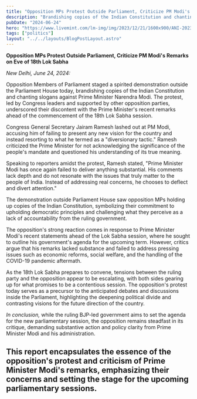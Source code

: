 ```yaml
---
title: "Opposition MPs Protest Outside Parliament, Criticize PM Modi's Remarks on Eve of 18th Lok Sabha"
description: "Brandishing copies of the Indian Constitution and chanting slogans against Prime Minister Narendra Modi. The protest, led by Congress leaders and supported by other opposition parties"
pubDate: "2024-06-24"
hero: "https://www.livemint.com/lm-img/img/2023/12/21/1600x900/ANI-20231221056-0_1703153957583_1703153975502.jpg"
tags: ["politics"]
layout: "../../layouts/BlogPostLayout.astro"
---
```

**Opposition MPs Protest Outside Parliament, Criticize PM Modi's Remarks on Eve of 18th Lok Sabha** 

*New Delhi, June 24, 2024:*

Opposition Members of Parliament staged a spirited demonstration outside the Parliament House today, brandishing copies of the Indian Constitution and chanting slogans against Prime Minister Narendra Modi. The protest, led by Congress leaders and supported by other opposition parties, underscored their discontent with the Prime Minister's recent remarks ahead of the commencement of the 18th Lok Sabha session.

Congress General Secretary Jairam Ramesh lashed out at PM Modi, accusing him of failing to present any new vision for the country and instead resorting to what he termed as a "diversionary tactic." Ramesh criticized the Prime Minister for not acknowledging the significance of the people's mandate and questioned his understanding of its true meaning.

Speaking to reporters amidst the protest, Ramesh stated, "Prime Minister Modi has once again failed to deliver anything substantial. His comments lack depth and do not resonate with the issues that truly matter to the people of India. Instead of addressing real concerns, he chooses to deflect and divert attention."

The demonstration outside Parliament House saw opposition MPs holding up copies of the Indian Constitution, symbolizing their commitment to upholding democratic principles and challenging what they perceive as a lack of accountability from the ruling government.

The opposition's strong reaction comes in response to Prime Minister Modi's recent statements ahead of the Lok Sabha session, where he sought to outline his government's agenda for the upcoming term. However, critics argue that his remarks lacked substance and failed to address pressing issues such as economic reforms, social welfare, and the handling of the COVID-19 pandemic aftermath.

As the 18th Lok Sabha prepares to convene, tensions between the ruling party and the opposition appear to be escalating, with both sides gearing up for what promises to be a contentious session. The opposition's protest today serves as a precursor to the anticipated debates and discussions inside the Parliament, highlighting the deepening political divide and contrasting visions for the future direction of the country.

*In conclusion,* while the ruling BJP-led government aims to set the agenda for the new parliamentary session, the opposition remains steadfast in its critique, demanding substantive action and policy clarity from Prime Minister Modi and his administration.

This report encapsulates the essence of the opposition's protest and criticism of Prime Minister Modi's remarks, emphasizing their concerns and setting the stage for the upcoming parliamentary sessions.
---